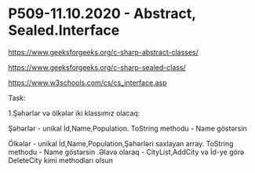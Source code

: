 # P509-11.10.2020 - Abstract, Sealed.Interface

https://www.geeksforgeeks.org/c-sharp-abstract-classes/

https://www.geeksforgeeks.org/c-sharp-sealed-class/

https://www.w3schools.com/cs/cs_interface.asp

Task:

1.Şəhərlər və ölkələr iki klassımız olacaq:

Şəhərlər - unikal İd,Name,Population. ToString methodu - Name göstərsin

Ölkələr - unikal İd,Name,Population,Şəhərləri saxlayan array. ToString methodu - Name göstərsin .Əlavə olaraq - CityList,AddCity və İd-ye görə DeleteCity kimi methodları olsun
